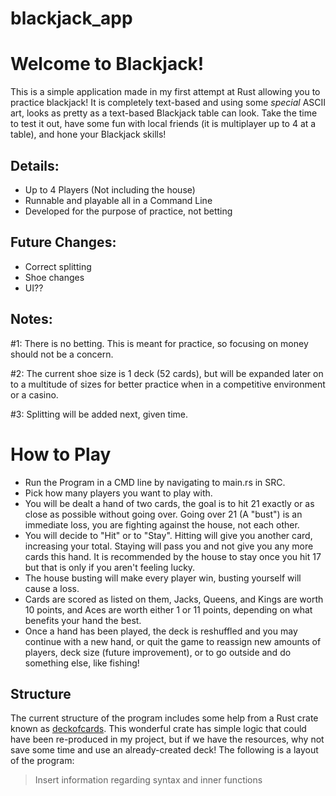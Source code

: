 # blackjack_app

# Welcome to Blackjack!
This is a simple application made in my first attempt at Rust allowing you to practice blackjack! It is completely text-based and using some *special* ASCII art,
looks as pretty as a text-based Blackjack table can look.
Take the time to test it out, have some fun with local friends (it is multiplayer up to 4 at a table), and hone your Blackjack skills!

## Details:
* Up to 4 Players (Not including the house)
* Runnable and playable all in a Command Line
* Developed for the purpose of practice, not betting

## Future Changes:
* Correct splitting
* Shoe changes
* UI??


## Notes:
#1: There is no betting. This is meant for practice, so focusing on money should not be a concern.

#2: The current shoe size is 1 deck (52 cards), but will be expanded later on to a multitude of sizes for better practice when in a competitive environment or a casino.

#3: Splitting will be added next, given time.


# How to Play
- Run the Program in a CMD line by navigating to main.rs in SRC.
- Pick how many players you want to play with.
- You will be dealt a hand of two cards, the goal is to hit 21 exactly or as close as possible without going over. Going over 21 (A "bust") is an immediate loss, you are fighting against the house, not each other.
- You will decide to "Hit" or to "Stay". Hitting will give you another card, increasing your total. Staying will pass you and not give you any more cards this hand. It is recommended by the house to stay once you hit 17 but that is only if you aren't feeling lucky.
- The house busting will make every player win, busting yourself will cause a loss.
- Cards are scored as listed on them, Jacks, Queens, and Kings are worth 10 points, and Aces are worth either 1 or 11 points, depending on what benefits your hand the best.
- Once a hand has been played, the deck is reshuffled and you may continue with a new hand, or quit the game to reassign new amounts of players, deck size (future improvement), or to go outside and do something else, like fishing!

## Structure
The current structure of the program includes some help from a Rust crate known as [deckofcards](https://docs.rs/deckofcards/latest/deckofcards/).
This wonderful crate has simple logic that could have been re-produced in my project, but if we have the resources, why not save some time and use an already-created deck!
The following is a layout of the program:

>Insert information regarding syntax and inner functions
